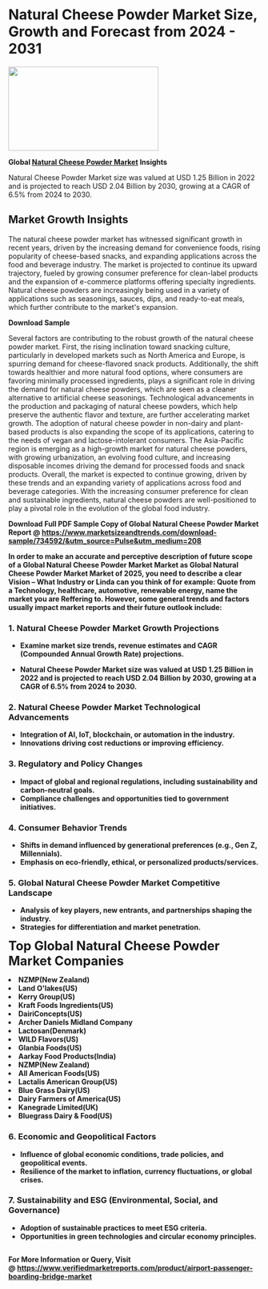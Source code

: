 <H1>Natural Cheese Powder Market Size, Growth and Forecast from 2024 - 2031</H1><img class="aligncenter size-medium wp-image-584254" src="https://thirdeyenews.in/wp-content/uploads/2024/09/Global-Market-Research-300x168.jpeg" alt="" width="300" height="168" /><p><strong>Global&nbsp;<a href="https://www.marketsizeandtrends.com/download-sample/734592/&amp;utm_source=Pulse&amp;utm_medium=208">Natural Cheese Powder Market</a> Insights</strong></p><p>Natural Cheese Powder Market size was valued at USD 1.25 Billion in 2022 and is projected to reach USD 2.04 Billion by 2030, growing at a CAGR of 6.5% from 2024 to 2030.</p><p><h2>Market Growth Insights</h2> <p>The natural cheese powder market has witnessed significant growth in recent years, driven by the increasing demand for convenience foods, rising popularity of cheese-based snacks, and expanding applications across the food and beverage industry. The market is projected to continue its upward trajectory, fueled by growing consumer preference for clean-label products and the expansion of e-commerce platforms offering specialty ingredients. Natural cheese powders are increasingly being used in a variety of applications such as seasonings, sauces, dips, and ready-to-eat meals, which further contribute to the market's expansion.</p> <p><strong>Download Sample</strong></p> <p>Several factors are contributing to the robust growth of the natural cheese powder market. First, the rising inclination toward snacking culture, particularly in developed markets such as North America and Europe, is spurring demand for cheese-flavored snack products. Additionally, the shift towards healthier and more natural food options, where consumers are favoring minimally processed ingredients, plays a significant role in driving the demand for natural cheese powders, which are seen as a cleaner alternative to artificial cheese seasonings. Technological advancements in the production and packaging of natural cheese powders, which help preserve the authentic flavor and texture, are further accelerating market growth. The adoption of natural cheese powder in non-dairy and plant-based products is also expanding the scope of its applications, catering to the needs of vegan and lactose-intolerant consumers. The Asia-Pacific region is emerging as a high-growth market for natural cheese powders, with growing urbanization, an evolving food culture, and increasing disposable incomes driving the demand for processed foods and snack products. Overall, the market is expected to continue growing, driven by these trends and an expanding variety of applications across food and beverage categories. With the increasing consumer preference for clean and sustainable ingredients, natural cheese powders are well-positioned to play a pivotal role in the evolution of the global food industry.</p> <p><strong></p><p><span class=""><strong>Download Full PDF Sample Copy of Global Natural Cheese Powder Market Report</strong> @ <a href="https://www.marketsizeandtrends.com/download-sample/734592/&amp;utm_source=Pulse&amp;utm_medium=208" target="_blank">https://www.marketsizeandtrends.com/download-sample/734592/&amp;utm_source=Pulse&amp;utm_medium=208</a></span></p><p>In order to make an accurate and perceptive description of future scope of a Global&nbsp;Natural Cheese Powder Market Market as Global&nbsp;Natural Cheese Powder Market Market of 2025, you need to describe a clear Vision &ndash; What Industry or Linda can you think of for example: Quote from a Technology, healthcare, automotive, renewable energy, name the market you are Reffering to. However, some general trends and factors usually impact market reports and their future outlook include:</p><h3>1.&nbsp;<strong>Natural Cheese Powder Market Growth Projections</strong></h3><ul><li>Examine market size trends, revenue estimates and CAGR (Compounded Annual Growth Rate) projections.</li><li><p>Natural Cheese Powder Market size was valued at USD 1.25 Billion in 2022 and is projected to reach USD 2.04 Billion by 2030, growing at a CAGR of 6.5% from 2024 to 2030.</p></li></ul><h3>2.&nbsp;<strong>Natural Cheese Powder Market Technological Advancements</strong></h3><ul><li>Integration of AI, IoT, blockchain, or automation in the industry.</li><li>Innovations driving cost reductions or improving efficiency.</li></ul><h3>3.&nbsp;<strong>Regulatory and Policy Changes</strong></h3><ul><li>Impact of global and regional regulations, including sustainability and carbon-neutral goals.</li><li>Compliance challenges and opportunities tied to government initiatives.</li></ul><h3>4.&nbsp;<strong>Consumer Behavior Trends</strong></h3><ul><li>Shifts in demand influenced by generational preferences (e.g., Gen Z, Millennials).</li><li>Emphasis on eco-friendly, ethical, or personalized products/services.</li></ul><h3>5.&nbsp;<strong>Global Natural Cheese Powder Market Competitive Landscape</strong></h3><ul><li>Analysis of key players, new entrants, and partnerships shaping the industry.</li><li>Strategies for differentiation and market penetration.</li></ul><p data-pm-slice="1 1 []"><span style="color: inherit; font-family: inherit; font-size: 25px;">Top Global Natural Cheese Powder Market Companies</span></p><div class="" data-test-id=""><p><li>NZMP(New Zealand)</li><li> Land O'lakes(US)</li><li> Kerry Group(US)</li><li> Kraft Foods Ingredients(US)</li><li> DairiConcepts(US)</li><li> Archer Daniels Midland Company</li><li> Lactosan(Denmark)</li><li> WILD Flavors(US)</li><li> Glanbia Foods(US)</li><li> Aarkay Food Products(India)</li><li> NZMP(New Zealand)</li><li> All American Foods(US)</li><li> Lactalis American Group(US)</li><li> Blue Grass Dairy(US)</li><li> Dairy Farmers of America(US)</li><li> Kanegrade Limited(UK)</li><li> Bluegrass Dairy & Food(US)</li></p></div><h3>6.&nbsp;<strong>Economic and Geopolitical Factors</strong></h3><ul><li>Influence of global economic conditions, trade policies, and geopolitical events.</li><li>Resilience of the market to inflation, currency fluctuations, or global crises.</li></ul><h3>7.&nbsp;<strong>Sustainability and ESG (Environmental, Social, and Governance)</strong></h3><ul><li>Adoption of sustainable practices to meet ESG criteria.</li><li>Opportunities in green technologies and circular economy principles.</li></ul><h2><strong style="font-size: 14px;">For More Information or Query, Visit @&nbsp;</strong><a style="background-color: #ffffff; font-size: 14px;" href="https://www.marketsizeandtrends.com/report/natural-cheese-powder-market/" target="_blank">https://www.verifiedmarketreports.com/product/airport-passenger-boarding-bridge-market</a></h2>
